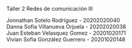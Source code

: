 Taller 2
Redes de comunicación III

Jonnathan Sotelo Rodríguez - 20202020040  
Danna Sofia Villanueva Orjuela - 20202020038  
Juan Esteban Velasquez Gomez - 20201020171  
Vivian Sofìa González Guerrero - 20201020148  
 
